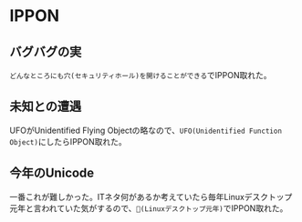 # IPPON

## バグバグの実

`どんなところにも穴(セキュリティホール)を開けることができる`でIPPON取れた。

## 未知との遭遇

UFOがUnidentified Flying Objectの略なので、`UFO(Unidentified Function Object)`にしたらIPPON取れた。

## 今年のUnicode

一番これが難しかった。ITネタ何があるか考えていたら毎年Linuxデスクトップ元年と言われていた気がするので、`🐧(Linuxデスクトップ元年)`でIPPON取れた。
